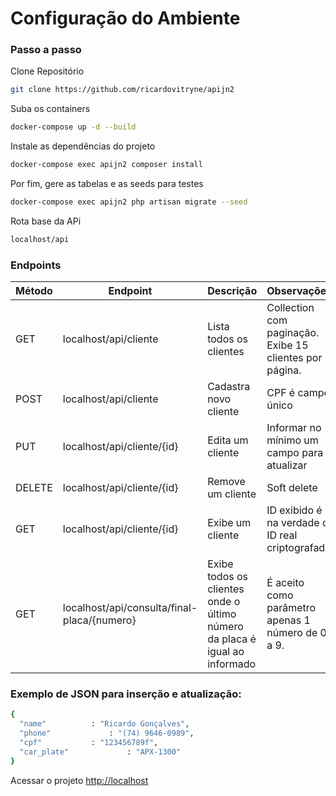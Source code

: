 
# Configuração do Ambiente

### Passo a passo

Clone Repositório
```sh
git clone https://github.com/ricardovitryne/apijn2
```

Suba os containers
```sh
docker-compose up -d --build
```

Instale as dependências do projeto
```sh
docker-compose exec apijn2 composer install
```

Por fim, gere as tabelas e as seeds para testes
```sh
docker-compose exec apijn2 php artisan migrate --seed
```

Rota base da APi
```sh
localhost/api
```

### Endpoints

| Método  |  Endpoint  |Descrição |Observações
| ------------------- | ------------------- |-------------------|-------------------|
|  GET |  localhost/api/cliente | Lista todos os clientes|Collection com paginação. Exibe 15 clientes por página.|
|  POST |  localhost/api/cliente |Cadastra novo cliente|CPF é campo único|
|  PUT |  localhost/api/cliente/{id} |Edita um cliente|Informar no mínimo um campo para atualizar|
|  DELETE |  localhost/api/cliente/{id} |Remove um cliente| Soft delete|
|  GET |  localhost/api/cliente/{id} |Exibe um cliente|ID exibido é na verdade o ID real criptografado |
|  GET |  localhost/api/consulta/final-placa/{numero} |Exibe todos os clientes onde o último número da placa é igual ao informado|É aceito como parâmetro apenas 1 número de 0 a 9.|

### Exemplo de JSON para inserção e atualização:
```sh
{
  "name"		  : "Ricardo Gonçalves",
  "phone"	          : "(74) 9646-0989",
  "cpf"			  : "123456789f",
  "car_plate"	          : "APX-1300"
}
```



Acessar o projeto
[http://localhost](http://localhost)
